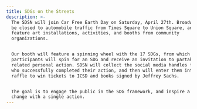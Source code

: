 ```yaml
---
title: SDGs on the Streets
description: >-
  The SDSN will join Car Free Earth Day on Saturday, April 27th. Broadway will
  be closed to automobile traffic from Times Square to Union Square, and will
  feature art installations, activities, and booths from community
  organizations.


  Our booth will feature a spinning wheel with the 17 SDGs, from which
  participants will spin for an SDG and receive an invitation to partake in a
  related personal action. SDSN will collect the social media handles from those
  who successfully completed their action, and then will enter them into a
  raffle to win tickets to ICSD and books signed by Jeffrey Sachs. 


  The goal is to engage the public in the SDG framework, and inspire a behaviour
  change with a single action.
---
```


